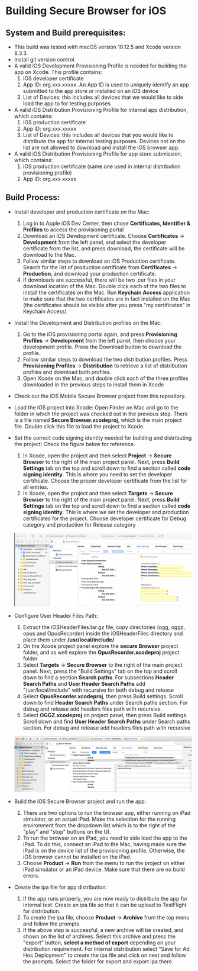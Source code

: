 # Building Secure Browser for iOS

## System and Build prerequisites:

  * This build was tested with macOS version 10.12.5 and Xcode version 8.3.3.
  * Install git version control.
  * A valid iOS Development Provisioning Profile is needed for building the app on Xcode. This profile contains:
      1. iOS developer certificate
      2. App ID: org.xxx.xxxxx. An App ID is used to uniquely identify an app submitted to the app store or installed on an iOS device
      3. List of Devices: this includes all devices that we would like to side load the app to for testing purposes
  * A valid iOS Distribution Provisioning Profile for internal app distribution, which contains:
      1. iOS production certificate
      2. App ID: org.xxx.xxxxx
      3. List of Devices: this includes all devices that you would like to distribute the app for internal testing purposes. Devices not on the list are not allowed to download and install the iOS browser app.
  * A valid iOS Distribution Provisioning Profile for app store submission, which contains:
      1. iOS production certificate (same one used in internal distribution provisioning profile)
      2. App ID: org.xxx.xxxxx

## Build Process:
  * Install developer and production certificate on the Mac:
      1. Log in to Apple iOS Dev Center, then chose **Certificates, Identifier & Profiles** to access the provisioning portal
      2. Download an iOS Development certificate. Choose **Certificates** -> **Development** from the left panel, and select the developer certificate from the list, and press download, the certificate will be download to the Mac.
      3. Follow similar steps to download an iOS Production certificate. Search for the list of production certificate from **Certificates** -> **Production**, and download your production certificate.
      4. If downloads are successful, there will be two .cer files in your download location of the Mac. Double click each of the two files to install the certificates on the Mac. Run **Keychain Access** application to make sure that the two certificates are in fact installed on the Mac (the certificates should be visible after you press "my certificates" in Keychain Access)
  * Install the Development and Distribution profiles on the Mac:
      1. Go to the iOS provisioning portal again, and press **Provisioning Profiles** -> **Development** from the left panel, then choose your development profile. Press the Download button to download the profile.
      2. Follow similar steps to download the two distribution profiles. Press **Provisioning Profiles** -> **Distribution** to retrieve a list of distribution profiles and download both profiles.
      3. Open Xcode on the Mac, and double click each of the three profiles downloaded in the previous steps to install them in Xcode
  * Check out the iOS Mobile Secure Browser project from this repository.
  * Load the iOS project into Xcode: Open Finder on Mac and go to the folder in which the project was checked out in the previous step. There is a file named **Secure Browser.xcodeproj**, which is the main project file. Double click this file to load the project to Xcode.
  * Set the correct code signing identity needed for building and distributing the project: Check the figure below for reference.
      1. In Xcode, open the project and then select **Project** -> **Secure Browser** to the right of the main project panel. Next, press **Build Settings** tab on the top and scroll down to find a section called **code signing identity**. This is where you need to set the developer certificate. Choose the proper developer certificate from the list for all entries.
      2. In Xcode, open the project and then select **Targets** -> **Secure Browser** to the right of the main project panel. Next, press **Build Settings** tab on the top and scroll down to find a section called **code signing identity**. This is where we set the developer and production certificates for the project. Choose developer certificate for Debug category and production for Release category

	![Alt text](images/SigningandProfileSetup.png)

  * Configure User Header Files Path:
      1. Extract the iOSHeaderFiles.tar.gz file, copy directories (ogg, oggz, opus and OpusRecorder) inside the iOSHeaderFiles directory and place them under **/usr/local/include/**
      2. On the Xcode project panel explore the **secure Browser** project folder, and as well explore the **OpusRecorder.xcodeproj** project folder
      3. Select **Targets** -> **Secure Browser** to the right of the main project panel. Next, press the "Build Settings" tab on the top and scroll down to find a section **Search paths**. For subsections **Header Search Paths** and **User Header Search Paths** add "/usr/local/include" with recursive for both debug and release
      4. Select **OpusRecorder.xcodeproj**, then press Build settings. Scroll down to find **Header Search Paths** under Search paths section. For debug and release add headers files path with recursive.
      5. Select **OGGZ.xcodeproj** on project panel, then press Build settings. Scroll down and find **User Header Search Paths** under Search paths section. For debug and release add headers files path with recursive

	![Alt text](images/HeadersCustomSetup.png)

  * Build the iOS Secure Browser project and run the app:

      1. There are two options to run the browser app, either running on iPad simulator, or an actual iPad. Make the selection for the running environment from the dropdown list which is to the right of the "play" and "stop" buttons on the UI.
      2. To run the browser on an iPad, you need to side load the app to the iPad. To do this, connect an iPad to the Mac, having made sure the iPad is on the device list of the provisioning profile. Otherwise, the iOS browser cannot be installed on the iPad.
      3. Choose **Product** -> **Run** from the menu to run the project on either iPad simulator or an iPad device. Make sure that there are no build errors.

  * Create the ipa file for app distribution:
      1. If the app runs properly, you are now ready to distribute the app for internal test. Create an ipa file so that it can be upload to TestFlight for distribution.
      2. To create the ipa file, choose **Product** -> **Archive** from the top menu and follow the prompts. 
      3. If the above step is successful, a new archive will be created, and shown on the list of archives. Select this archive and press the "export" button, **select a method of export** depending on your distribution requirement. For Internal distribution select "Save for Ad Hoc Deployment" to create the ipa file and click on next and follow the prompts. Select the folder for export and export ipa there.
